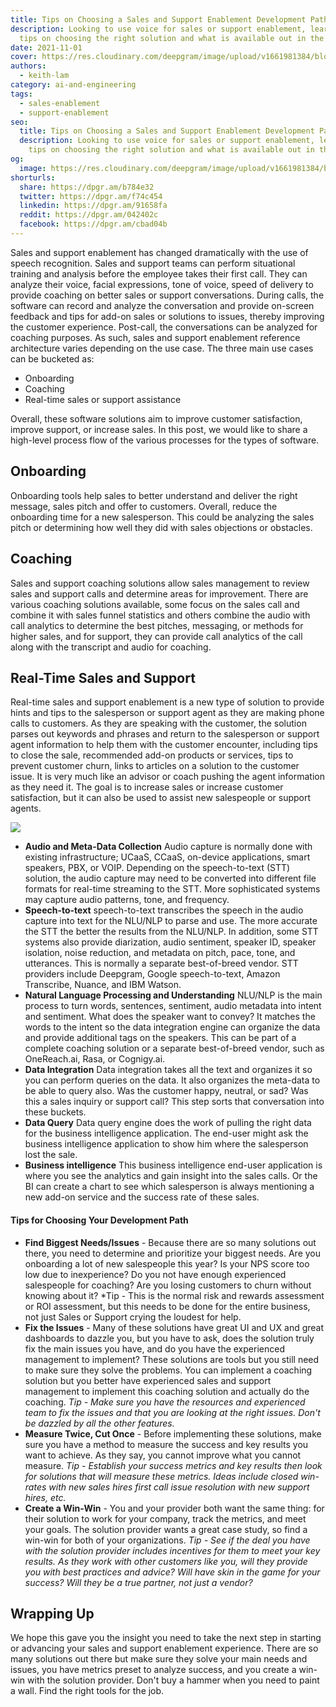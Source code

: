 ```yaml
---
title: Tips on Choosing a Sales and Support Enablement Development Path
description: Looking to use voice for sales or support enablement, learn some
  tips on choosing the right solution and what is available out in the market.
date: 2021-11-01
cover: https://res.cloudinary.com/deepgram/image/upload/v1661981384/blog/tips-on-choosing-a-sales-and-support-enablement-development-path/choosing-sales-support-enablement-dev-path-blog-th.png
authors:
  - keith-lam
category: ai-and-engineering
tags:
  - sales-enablement
  - support-enablement
seo:
  title: Tips on Choosing a Sales and Support Enablement Development Path
  description: Looking to use voice for sales or support enablement, learn some
    tips on choosing the right solution and what is available out in the market.
og:
  image: https://res.cloudinary.com/deepgram/image/upload/v1661981384/blog/tips-on-choosing-a-sales-and-support-enablement-development-path/choosing-sales-support-enablement-dev-path-blog-th.png
shorturls:
  share: https://dpgr.am/b784e32
  twitter: https://dpgr.am/f74c454
  linkedin: https://dpgr.am/91658fa
  reddit: https://dpgr.am/042402c
  facebook: https://dpgr.am/cbad04b
---
```

Sales and support enablement has changed dramatically with the use of speech recognition. Sales and support teams can perform situational training and analysis before the employee takes their first call. They can analyze their voice, facial expressions, tone of voice, speed of delivery to provide coaching on better sales or support conversations. During calls, the software can record and analyze the conversation and provide on-screen feedback and tips for add-on sales or solutions to issues, thereby improving the customer experience. Post-call, the conversations can be analyzed for coaching purposes. As such, sales and support enablement reference architecture varies depending on the use case. The three main use cases can be bucketed as:

* Onboarding
* Coaching
* Real-time sales or support assistance

Overall, these software solutions aim to improve customer satisfaction, improve support, or increase sales. In this post, we would like to share a high-level process flow of the various processes for the types of software.

## **Onboarding**

Onboarding tools help sales to better understand and deliver the right message, sales pitch and offer to customers. Overall, reduce the onboarding time for a new salesperson. This could be analyzing the sales pitch or determining how well they did with sales objections or obstacles.

## **Coaching**

Sales and support coaching solutions allow sales management to review sales and support calls and determine areas for improvement. There are various coaching solutions available, some focus on the sales call and combine it with sales funnel statistics and others combine the audio with call analytics to determine the best pitches, messaging, or methods for higher sales, and for support, they can provide call analytics of the call along with the transcript and audio for coaching.

## **Real-Time Sales and Support**

Real-time sales and support enablement is a new type of solution to provide hints and tips to the salesperson or support agent as they are making phone calls to customers. As they are speaking with the customer, the solution parses out keywords and phrases and return to the salesperson or support agent information to help them with the customer encounter, including tips to close the sale, recommended add-on products or services, tips to prevent customer churn, links to articles on a solution to the customer issue. It is very much like an advisor or coach pushing the agent information as they need it. The goal is to increase sales or increase customer satisfaction, but it can also be used to assist new salespeople or support agents. 

![](https://res.cloudinary.com/deepgram/image/upload/v1661976850/blog/tips-on-choosing-a-sales-and-support-enablement-development-path/real-time-sales-support-reference-architecture%402x.png)

* **Audio and Meta-Data Collection** Audio capture is normally done with existing infrastructure; UCaaS, CCaaS, on-device applications, smart speakers, PBX, or VOIP. Depending on the speech-to-text (STT) solution, the audio capture may need to be converted into different file formats for real-time streaming to the STT. More sophisticated systems may capture audio patterns, tone, and frequency. 
* **Speech-to-text** speech-to-text transcribes the speech in the audio capture into text for the NLU/NLP to parse and use. The more accurate the STT the better the results from the NLU/NLP. In addition, some STT systems also provide diarization, audio sentiment, speaker ID, speaker isolation, noise reduction, and metadata on pitch, pace, tone, and utterances. This is normally a separate best-of-breed vendor. STT providers include Deepgram, Google speech-to-text, Amazon Transcribe, Nuance, and IBM Watson.
* **Natural Language Processing and Understanding** NLU/NLP is the main process to turn words, sentences, sentiment, audio metadata into intent and sentiment. What does the speaker want to convey? It matches the words to the intent so the data integration engine can organize the data and provide additional tags on the speakers. This can be part of a complete coaching solution or a separate best-of-breed vendor, such as OneReach.ai, Rasa, or Cognigy.ai.
* **Data Integration** Data integration takes all the text and organizes it so you can perform queries on the data. It also organizes the meta-data to be able to query also. Was the customer happy, neutral, or sad? Was this a sales inquiry or support call? This step sorts that conversation into these buckets. 
* **Data Query** Data query engine does the work of pulling the right data for the business intelligence application. The end-user might ask the business intelligence application to show him where the salesperson lost the sale. 
* **Business intelligence** This business intelligence end-user application is where you see the analytics and gain insight into the sales calls. Or the BI can create a chart to see which salesperson is always mentioning a new add-on service and the success rate of these sales.

#### **Tips for Choosing Your Development Path**

* **Find Biggest Needs/Issues** - Because there are so many solutions out there, you need to determine and prioritize your biggest needs. Are you onboarding a lot of new salespeople this year? Is your NPS score too low due to inexperience? Do you not have enough experienced salespeople for coaching? Are you losing customers to churn without knowing about it? *Tip - This is the normal risk and rewards assessment or ROI assessment, but this needs to be done for the entire business, not just Sales or Support crying the loudest for help.
* **Fix the Issues** - Many of these solutions have great UI and UX and great dashboards to dazzle you, but you have to ask, does the solution truly fix the main issues you have, and do you have the experienced management to implement? These solutions are tools but you still need to make sure they solve the problems. You can implement a coaching solution but you better have experienced sales and support management to implement this coaching solution and actually do the coaching. *Tip - Make sure you have the resources and experienced team to fix the issues and that you are looking at the right issues. Don't be dazzled by all the other features.*
* **Measure Twice, Cut Once** - Before implementing these solutions, make sure you have a method to measure the success and key results you want to achieve. As they say, you cannot improve what you cannot measure. *Tip - Establish your success metrics and key results then look for solutions that will measure these metrics. Ideas include closed win-rates with new sales hires first call issue resolution with new support hires, etc.*
* **Create a Win-Win** - You and your provider both want the same thing: for their solution to work for your company, track the metrics, and meet your goals. The solution provider wants a great case study, so find a win-win for both of your organizations. *Tip - See if the deal you have with the solution provider includes incentives for them to meet your key results. As they work with other customers like you, will they provide you with best practices and advice? Will have skin in the game for your success? Will they be a true partner, not just a vendor?*

## Wrapping Up

We hope this gave you the insight you need to take the next step in starting or advancing your sales and support enablement experience. There are so many solutions out there but make sure they solve your main needs and issues, you have metrics preset to analyze success, and you create a win-win with the solution provider. Don't buy a hammer when you need to paint a wall. Find the right tools for the job.
